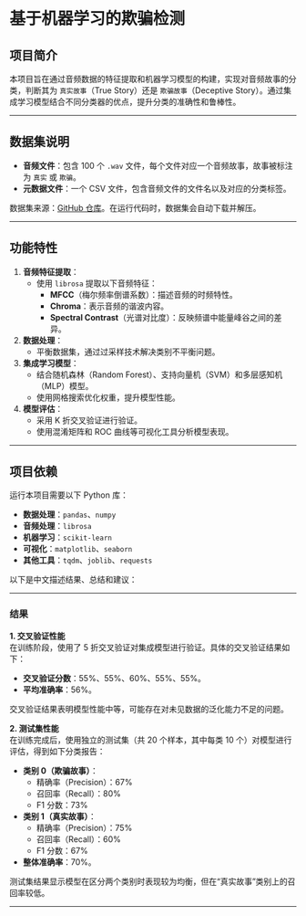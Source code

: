 # 基于机器学习的欺骗检测

## 项目简介
本项目旨在通过音频数据的特征提取和机器学习模型的构建，实现对音频故事的分类，判断其为 `真实故事`（True Story）还是 `欺骗故事`（Deceptive Story）。通过集成学习模型结合不同分类器的优点，提升分类的准确性和鲁棒性。

---

## 数据集说明
- **音频文件**：包含 100 个 `.wav` 文件，每个文件对应一个音频故事，故事被标注为 `真实` 或 `欺骗`。
- **元数据文件**：一个 CSV 文件，包含音频文件的文件名以及对应的分类标签。

数据集来源：[GitHub 仓库](https://github.com/CBU5201Datasets/Deception/archive/refs/heads/main.zip)。在运行代码时，数据集会自动下载并解压。

---

## 功能特性
1. **音频特征提取**：
   - 使用 `librosa` 提取以下音频特征：
     - **MFCC**（梅尔频率倒谱系数）：描述音频的时频特性。
     - **Chroma**：表示音频的谐波内容。
     - **Spectral Contrast**（光谱对比度）：反映频谱中能量峰谷之间的差异。
2. **数据处理**：
   - 平衡数据集，通过过采样技术解决类别不平衡问题。
3. **集成学习模型**：
   - 结合随机森林（Random Forest）、支持向量机（SVM）和多层感知机（MLP）模型。
   - 使用网格搜索优化权重，提升模型性能。
4. **模型评估**：
   - 采用 K 折交叉验证进行验证。
   - 使用混淆矩阵和 ROC 曲线等可视化工具分析模型表现。

---

## 项目依赖
运行本项目需要以下 Python 库：
- **数据处理**：`pandas`、`numpy`
- **音频处理**：`librosa`
- **机器学习**：`scikit-learn`
- **可视化**：`matplotlib`、`seaborn`
- **其他工具**：`tqdm`、`joblib`、`requests`

以下是中文描述结果、总结和建议：

---

### 结果

**1. 交叉验证性能**  
在训练阶段，使用了 5 折交叉验证对集成模型进行验证。具体的交叉验证结果如下：
- **交叉验证分数**：55%、55%、60%、55%、55%。
- **平均准确率**：56%。

交叉验证结果表明模型性能中等，可能存在对未见数据的泛化能力不足的问题。

**2. 测试集性能**  
在训练完成后，使用独立的测试集（共 20 个样本，其中每类 10 个）对模型进行评估，得到如下分类报告：
- **类别 0（欺骗故事）**：
  - 精确率（Precision）：67%
  - 召回率（Recall）：80%
  - F1 分数：73%
- **类别 1（真实故事）**：
  - 精确率（Precision）：75%
  - 召回率（Recall）：60%
  - F1 分数：67%
- **整体准确率**：70%。

测试集结果显示模型在区分两个类别时表现较为均衡，但在“真实故事”类别上的召回率较低。

---

